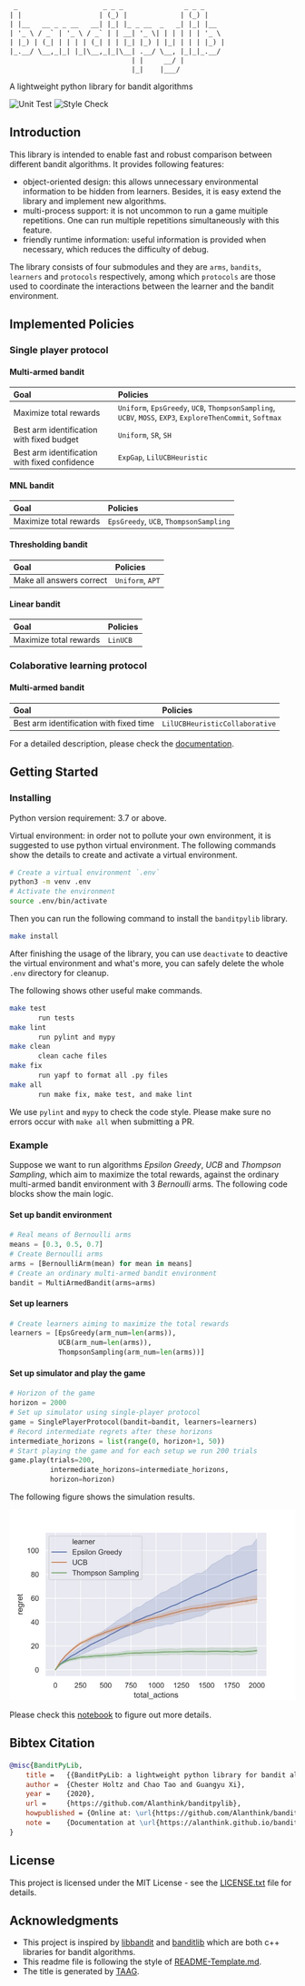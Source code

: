 ```
 _                     _ _ _               _ _ _     
| |                   | (_) |             | (_) |    
| |__   __ _ _ __   __| |_| |_ _ __  _   _| |_| |__  
| '_ \ / _` | '_ \ / _` | | __| '_ \| | | | | | '_ \ 
| |_) | (_| | | | | (_| | | |_| |_) | |_| | | | |_) |
|_.__/ \__,_|_| |_|\__,_|_|\__| .__/ \__, |_|_|_.__/ 
                              | |     __/ |          
                              |_|    |___/                
```

A lightweight python library for bandit algorithms

![Unit Test](https://github.com/Alanthink/banditpylib/workflows/Unit%20Test/badge.svg?branch=master) ![Style Check](https://github.com/Alanthink/banditpylib/workflows/Style%20Check/badge.svg?branch=master)

## Introduction

This library is intended to enable fast and robust comparison between different bandit algorithms. It provides following features:

* object-oriented design: this allows unnecessary environmental information to be hidden from learners. Besides, it is easy extend the library and implement new algorithms.
* multi-process support: it is not uncommon to run a game muitiple repetitions. One can run multiple repetitions simultaneously with this feature.
* friendly runtime information: useful information is provided when necessary, which reduces the difficulty of debug. 

The library consists of four submodules and they are `arms`, `bandits`, `learners` and `protocols` respectively, among which `protocols` are those used to coordinate the interactions between the learner and the bandit environment.

## Implemented Policies

### Single player protocol

#### Multi-armed bandit

| Goal | Policies |
|     :---      |      :--- |
| Maximize total rewards  | `Uniform`, `EpsGreedy`, `UCB`, `ThompsonSampling`, `UCBV`, `MOSS`, `EXP3`, `ExploreThenCommit`, `Softmax` |
| Best arm identification with fixed budget   | `Uniform`, `SR`, `SH`|
| Best arm identification with fixed confidence   | `ExpGap`, `LilUCBHeuristic`|

#### MNL bandit

| Goal | Policies |
|     :---      |      :--- |
| Maximize total rewards  | `EpsGreedy`, `UCB`, `ThompsonSampling` |

#### Thresholding bandit

| Goal | Policies |
|     :---      |      :--- |
| Make all answers correct | `Uniform`, `APT` |

#### Linear bandit

| Goal | Policies |
|     :---      |      :--- |
| Maximize total rewards  | `LinUCB` |

### Colaborative learning protocol

#### Multi-armed bandit

| Goal | Policies |
|     :---      |      :--- |
| Best arm identification with fixed time  | `LilUCBHeuristicCollaborative` |

For a detailed description, please check the [documentation](https://alanthink.github.io/banditpylib-doc/).

## Getting Started

### Installing

Python version requirement: 3.7 or above.

Virtual environment: in order not to pollute your own environment, it is suggested to use python virtual environment. The following commands show the details to create and activate a virtual environment.

```Bash
# Create a virtual environment `.env`
python3 -m venv .env
# Activate the environment
source .env/bin/activate
```

Then you can run the following command to install the `banditpylib` library.

```Bash
make install
```

After finishing the usage of the library, you can use `deactivate` to deactive the virtual environment and what's more, you can safely delete the whole `.env` directory for cleanup.

The following shows other useful make commands.

```Bash
make test
       run tests
make lint
       run pylint and mypy
make clean
       clean cache files
make fix
       run yapf to format all .py files
make all
       run make fix, make test, and make lint
```

We use `pylint` and `mypy` to check the code style. Please make sure no errors occur with `make all` when submitting a PR.

### Example

Suppose we want to run algorithms *Epsilon Greedy*, *UCB* and *Thompson Sampling*, which aim to maximize the total rewards, against the ordinary multi-armed bandit environment with 3 *Bernoulli* arms. The following code blocks show the main logic. 

#### Set up bandit environment

```Python
# Real means of Bernoulli arms
means = [0.3, 0.5, 0.7]
# Create Bernoulli arms
arms = [BernoulliArm(mean) for mean in means]
# Create an ordinary multi-armed bandit environment
bandit = MultiArmedBandit(arms=arms)
```

#### Set up learners

```Python
# Create learners aiming to maximize the total rewards
learners = [EpsGreedy(arm_num=len(arms)),
            UCB(arm_num=len(arms)),
            ThompsonSampling(arm_num=len(arms))]
```

#### Set up simulator and play the game

```Python
# Horizon of the game
horizon = 2000
# Set up simulator using single-player protocol
game = SinglePlayerProtocol(bandit=bandit, learners=learners)
# Record intermediate regrets after these horizons
intermediate_horizons = list(range(0, horizon+1, 50))
# Start playing the game and for each setup we run 200 trials
game.play(trials=200,
          intermediate_horizons=intermediate_horizons,
          horizon=horizon)
```

The following figure shows the simulation results.

![output example](example.jpg)

Please check this [notebook](examples/multi_armed_bandit.ipynb) to figure out more details.

## Bibtex Citation

```BibTeX
@misc{BanditPyLib,
    title =   {{BanditPyLib: a lightweight python library for bandit algorithms}},
    author =  {Chester Holtz and Chao Tao and Guangyu Xi},
    year =    {2020},
    url =     {https://github.com/Alanthink/banditpylib},
    howpublished = {Online at: \url{https://github.com/Alanthink/banditpylib}},
    note =    {Documentation at \url{https://alanthink.github.io/banditpylib-doc}}
}
```


## License

This project is licensed under the MIT License - see the [LICENSE.txt](LICENSE.txt) file for details.

## Acknowledgments

* This project is inspired by [libbandit](https://github.com/tor/libbandit) and [banditlib](https://github.com/jkomiyama/banditlib) which are both c++ libraries for bandit algorithms.
* This readme file is following the style of [README-Template.md](https://gist.github.com/PurpleBooth/109311bb0361f32d87a2).
* The title is generated by [TAAG](http://patorjk.com/software/taag/#p=display&f=Graffiti&t=Type%20Something%20).
